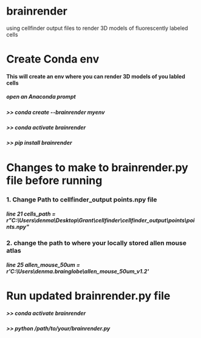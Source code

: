 # brainrender
using cellfinder output files to render 3D models of fluorescently labeled cells 

# Create Conda env 
#### This will create an env where you can render 3D models of you labled cells
##### open an Anaconda prompt
##### >> conda create --brainrender myenv
##### >> conda activate brainrender 
##### >> pip install brainrender

# Changes to make to brainrender.py file before running
### 1. Change Path to cellfinder_output points.npy file
##### line 21 cells_path = r"C:\Users\denma\Desktop\Grant\cellfinder\cellfinder_output\points\points.npy"

### 2. change the path to where your locally stored allen mouse atlas
##### line 25 allen_mouse_50um = r'C:\Users\denma\.brainglobe\allen_mouse_50um_v1.2'

# Run updated brainrender.py file
##### >> conda activate brainrender 
##### >> python /path/to/your/brainrender.py

